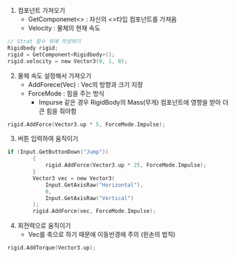 
1. 컴포넌트 가져오기
	- GetComponenet<> : 자신의 <>타입 컴포넌트를 가져옴
	- Velocity : 물체의 현재 속도
```C
// Strat 함수 위에 작성하기
Rigidbody rigid;
rigid = GetComponent<Rigidbody>();
rigid.velocity = new Vector3(0, 1, 0);
```

2. 물체 속도 설정해서 가져오기
	- AddForece(Vec) : Vec의 방향과 크기 지정
	- ForceMode : 힘을 주는 방식
		- Impurse 같은 경우 RigidBody의 Mass(무게) 컴포넌트에 영향을 받아 더 큰 힘을 줘야함
```C
rigid.AddForce(Vector3.up * 5, ForceMode.Impulse);
```

3. 버튼 입력하여 움직이기
```C
if (Input.GetButtonDown("Jump"))
        {
            rigid.AddForce(Vector3.up * 25, ForceMode.Impulse);
        }
        Vector3 vec = new Vector3(
            Input.GetAxisRaw("Horizontal"),
            0,
            Input.GetAxisRaw("Vertical")
        );
        rigid.AddForce(vec, ForceMode.Impulse);
```

4. 회전력으로 움직이기
	- Vec를 축으로 하기 때문에 이동반경에 주의 (왼손의 법칙)
```C
rigid.AddTorque(Vector3.up);
```